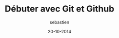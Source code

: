 ---
layout: video
title: "Débuter avec Git et Github"
author: sebastien
date: 20-10-2014
youtube_slug: "V6Zo68uQPqE"
labels:
  - workshop
pushed: true
thumbnail: thumbnail-workshop-github.jpg
description: "Les curieux que vous êtes avez sûrement entendu parler de Github, un réseau social un peu différent de Facebook où ça parle de code. Github est basé sur git, un utilitaire développé par le créateur de Linux, et qui joue un rôle central dans tout projet de développement : celui de système de gestion des versions. Maîtriser git, c'est adopter une bonne pratique de développement qui changera à jamais votre vision de l'Informatique."
---